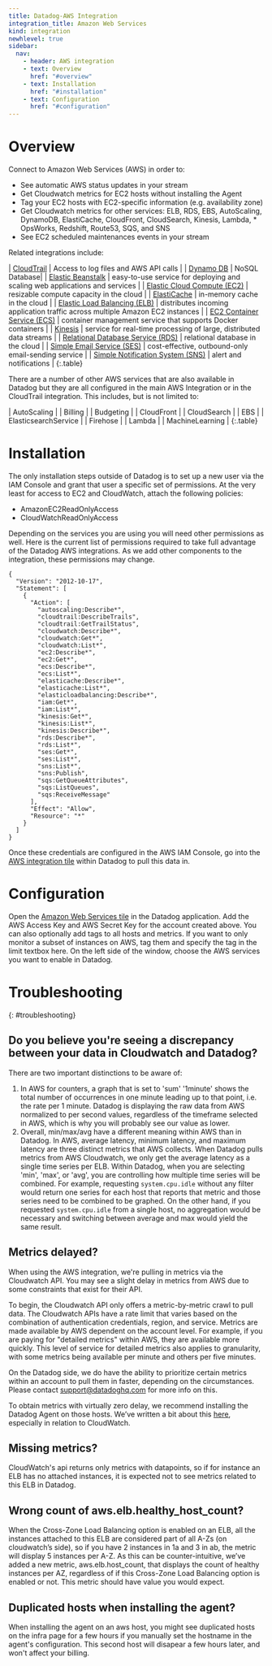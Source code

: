 ```yaml
---
title: Datadog-AWS Integration
integration_title: Amazon Web Services
kind: integration
newhlevel: true
sidebar:
  nav:
    - header: AWS integration
    - text: Overview
      href: "#overview"
    - text: Installation
      href: "#installation"
    - text: Configuration
      href: "#configuration"
---
```


# Overview

Connect to Amazon Web Services (AWS) in order to:

* See automatic AWS status updates in your stream
* Get Cloudwatch metrics for EC2 hosts without installing the Agent
* Tag your EC2 hosts with EC2-specific information (e.g. availability zone)
* Get Cloudwatch metrics for other services: ELB, RDS, EBS, AutoScaling, DynamoDB, ElastiCache, CloudFront, CloudSearch, Kinesis, Lambda, * OpsWorks, Redshift, Route53, SQS, and SNS
* See EC2 scheduled maintenances events in your stream

Related integrations include:

| [CloudTrail](/integrations/awscloudtrail) | Access to log files and AWS API calls |
| [Dynamo DB](/integrations/awsdynamo) | NoSQL Database|
| [Elastic Beanstalk](/integrations/awsbeanstalk) | easy-to-use service for deploying and scaling web applications and services |
| [Elastic Cloud Compute (EC2)](/integrations/awsec2) | resizable compute capacity in the cloud |
| [ElastiCache](/integrations/awselasticache) | in-memory cache in the cloud |
| [Elastic Load Balancing (ELB)](/integrations/awselb) | distributes incoming application traffic across multiple Amazon EC2 instances |
| [EC2 Container Service (ECS)](/integrations/ecs) | container management service that supports Docker containers |
| [Kinesis](/integrations/awskinesis) | service for real-time processing of large, distributed data streams |
| [Relational Database Service (RDS)](/integrations/awsrds) | relational database in the cloud |
| [Simple Email Service (SES)](/integrations/awsses) | cost-effective, outbound-only email-sending service |
| [Simple Notification System (SNS)](/integrations/awssns) | alert and notifications |
{:.table}

There are a number of other AWS services that are also available in Datadog but they are all configured in the main AWS Integration or in the CloudTrail integration. This includes, but is not limited to:

| AutoScaling |
| Billing |
| Budgeting |
| CloudFront |
| CloudSearch |
| EBS |
| ElasticsearchService |
| Firehose |
| Lambda |
| MachineLearning |
{:.table}


# Installation

The only installation steps outside of Datadog is to set up a new user via the IAM  Console and grant that user a specific set of permissions. At the very least for access to EC2 and CloudWatch, attach the following policies:

* AmazonEC2ReadOnlyAccess
* CloudWatchReadOnlyAccess

Depending on the services you are using you will need other permissions as well. Here is the current list of permissions required to take full advantage of the Datadog AWS integrations. As we add other components to the integration, these permissions may change.

    {
      "Version": "2012-10-17",
      "Statement": [
        {
          "Action": [
            "autoscaling:Describe*",
            "cloudtrail:DescribeTrails",
            "cloudtrail:GetTrailStatus",
            "cloudwatch:Describe*",
            "cloudwatch:Get*",
            "cloudwatch:List*",
            "ec2:Describe*",
            "ec2:Get*",
            "ecs:Describe*",
            "ecs:List*",
            "elasticache:Describe*",
            "elasticache:List*",
            "elasticloadbalancing:Describe*",
            "iam:Get*",
            "iam:List*",
            "kinesis:Get*",
            "kinesis:List*",
            "kinesis:Describe*",
            "rds:Describe*",
            "rds:List*",
            "ses:Get*",
            "ses:List*",
            "sns:List*",
            "sns:Publish",
            "sqs:GetQueueAttributes",
            "sqs:ListQueues",
            "sqs:ReceiveMessage"
          ],
          "Effect": "Allow",
          "Resource": "*"
        }
      ]
    }

Once these credentials are configured in the AWS IAM Console, go into the [AWS integration tile][2] within Datadog to pull this data in.

# Configuration

Open the [Amazon Web Services tile](https://app.datadoghq.com/account/settings#integrations/amazon_web_services) in the Datadog application. Add the AWS Access Key and AWS Secret Key for the account created above. You can also optionally add tags to all hosts and metrics. If you want to only monitor a subset of instances on AWS, tag them and specify the tag in the limit textbox here. On the left side of the window, choose the AWS services you want to enable in Datadog.



# Troubleshooting
{: #troubleshooting}

## Do you believe you're seeing a discrepancy between your data in Cloudwatch and Datadog?

There are two important distinctions to be aware of:

  1. In AWS for counters, a graph that is set to 'sum' '1minute' shows the total number of occurrences in one minute leading up to that point, i.e. the rate per 1 minute. Datadog is displaying the raw data from AWS normalized to per second values, regardless of the timeframe selected in AWS, which is why you will probably see our value as lower.
  2. Overall, min/max/avg have a different meaning within AWS than in Datadog. In AWS, average latency, minimum latency, and maximum latency are three distinct metrics that AWS collects. When Datadog pulls metrics from AWS Cloudwatch, we only get the average latency as a single time series per ELB. Within Datadog, when you are selecting 'min', 'max', or 'avg', you are controlling how multiple time series will be combined. For example, requesting `system.cpu.idle` without any filter would return one series for each host that reports that metric and those series need to be combined to be graphed. On the other hand, if you requested `system.cpu.idle` from a single host, no aggregation would be necessary and switching between average and max would yield the same result.

## Metrics delayed?

When using the AWS integration, we're pulling in metrics via the Cloudwatch API. You may see a slight delay in metrics from AWS due to some constraints that exist for their API.

To begin, the Cloudwatch API only offers a metric-by-metric crawl to pull data. The Cloudwatch APIs have a rate limit that varies based on the combination of authentication credentials, region, and service. Metrics are made available by AWS dependent on the account level. For example, if you are paying for "detailed metrics" within AWS, they are available more quickly. This level of service for detailed metrics also applies to granularity, with some metrics being available per minute and others per five minutes.

On the Datadog side, we do have the ability to prioritize certain metrics within an account to pull them in faster, depending on the circumstances. Please contact [support@datadoghq.com][6] for more info on this.

To obtain metrics with virtually zero delay, we recommend installing the Datadog Agent on those hosts. We’ve
written a bit about this [here][7],  especially in relation to CloudWatch.



## Missing metrics?

CloudWatch's api returns only metrics with datapoints, so if for instance an ELB has no attached instances, it is expected not to see metrics related to this ELB in Datadog.



## Wrong count of aws.elb.healthy_host_count?

When the Cross-Zone Load Balancing option is enabled on an ELB, all the instances attached to this ELB are considered part of all A-Zs (on cloudwatch’s side), so if you have 2 instances in 1a and 3 in ab, the metric will display 5 instances per A-Z.
As this can be counter-intuitive, we’ve added a new metric, aws.elb.host_count, that displays the count of healthy instances per AZ, regardless of if this Cross-Zone Load Balancing option is enabled or not.
This metric should have value you would expect.



## Duplicated hosts when installing the agent?

When installing the agent on an aws host, you might see duplicated hosts on the infra page for a few hours if you manually set the hostname in the agent's configuration. This second host will disapear a few hours later, and won't affect your billing.



   [1]: https://console.aws.amazon.com/iam/home#s=Home
   [2]: https://app.datadoghq.com/account/settings#integrations/amazon_web_services

   [6]: mailto:support@datadoghq.com
   [7]: http://www.datadoghq.com/2013/10/dont-fear-the-agent
